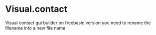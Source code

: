 # Visual.contact
Visual contact gui builder
 on freebasic version you need to rename the filename into a new file name
